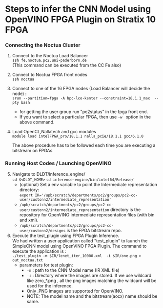 # Steps to infer the CNN Model using OpenVINO FPGA Plugin on Stratix 10 FPGA

### Connecting the Noctua Cluster
1. Connect to the Noctua Load Balancer  
    `ssh fe.noctua.pc2.uni-paderborn.de`  
    (This command can be executed from the CC Fe also)

2. Connect to Noctua FPGA front nodes  
    `ssh noctua`

3.  Connect to one of the 16 FPGA nodes (Load Balancer will decide the node) :  
  `srun --partition=fpga -A hpc-lco-kenter --constraint=18.1.1_max  --pty bash`
    - for getting the user group run "pc2status" in the fpga front end.
    - If you want to select a particular FPGA, then use `-w ` option in the above command.
4. Load OpenCL,Nallatech and gcc modules  
    `module load intelFPGA_pro/18.1.1 nalla_pcie/18.1.1 gcc/6.1.0`

    The above procedure has to be followed each time you are executing a bitstream on FPGAs.

### Running Host Codes / Launching OpenVINO 
5. Navigate to DLDT/inference_engine/  
    `cd $<DLDT_HOME>`
    `cd inference-engine/bin/intel64/Release/ `
    - (optional) Set a env variable to point the Intermediate representation directory:  
    `export IR='/upb/scratch/departments/pc2/groups/pc2-cc-user/custonn2/intermediate_representation'`
    - `/upb/scratch/departments/pc2/groups/pc2-cc-user/custonn2/intermediate_representation` directory is the repository for OpenVINO intermediate representation files (with bin and xml).
    - `/upb/scratch/departments/pc2/groups/pc2-cc-user/custonn2/designs` is the FPGA bitstream repo.
6. Execute the test_plugin using FPGA Plugin Inference.  
 We had written a user application called "test_plugin" to launch the SimpleCNN model using OpenVINO FPGA Plugin. The command to execute the application is :  
 `./test_plugin -m $IR/lenet_iter_10000.xml  -i $IR/one.png > out_noctua.txt`
    - parameters for test plugin:
        - `-m` : path to the CNN Model name (IR XML file)
        - `-i` : Directory where the images are stored. If we use wildcard like zero_*.png , all the png images matching the wildcard will be used for the inference.
        - Only .PNG images are supported for OpenVINO.
        - NOTE: The model name and the bitstream(aocx) name should be same.
